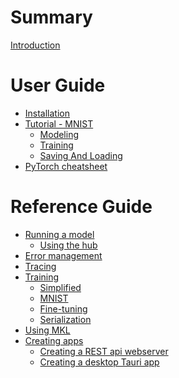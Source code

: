 # Summary

[Introduction](README.md)

# User Guide

- [Installation](guide/installation.md)
- [Tutorial - MNIST](guide/mnist/intro.md)
  - [Modeling](guide/mnist/modeling.md)
  - [Training](guide/mnist/training.md)
  - [Saving And Loading](guide/mnist/saving_loading.md)
- [PyTorch cheatsheet](guide/cheatsheet.md)

# Reference Guide

- [Running a model](inference/inference.md)
    - [Using the hub](inference/hub.md)
- [Error management](error_manage.md)
- [Tracing](tracing.md)
- [Training](training/training.md)
    - [Simplified](training/simplified.md)
    - [MNIST](training/mnist.md)
    - [Fine-tuning]()
    - [Serialization]()
- [Using MKL]()
- [Creating apps]()
    - [Creating a REST api webserver]()
    - [Creating a desktop Tauri app]()
